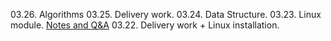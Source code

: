 
03.26. Algorithms 
03.25. Delivery work.
03.24. Data Structure.
03.23. Linux module. [Notes and Q&A](https://github.com/MrDanielHarka/learning/blob/main/linux.md)
03.22. Delivery work + Linux installation.
